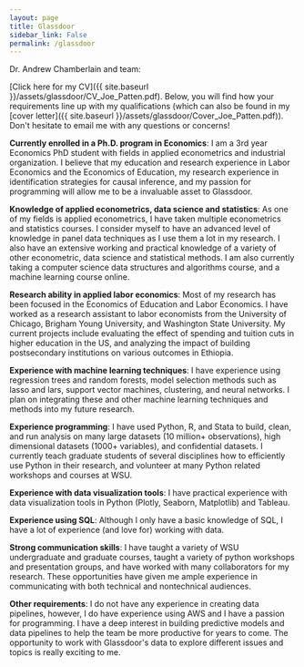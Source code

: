 ```yaml
---
layout: page
title: Glassdoor
sidebar_link: False
permalink: /glassdoor
---
```



Dr. Andrew Chamberlain and team:

[Click here for my CV]({{ site.baseurl }}/assets/glassdoor/CV_Joe_Patten.pdf). Below, you will find how your requirements line up with my qualifications (which can also be found in my [cover letter]({{ site.baseurl }}/assets/glassdoor/Cover_Joe_Patten.pdf)). Don't hesitate to email me with any questions or concerns!


**Currently enrolled in a Ph.D. program in Economics**: I am a 3rd year Economics PhD student with fields in applied econometrics and industrial organization. I believe that my education and research experience in Labor Economics and the Economics of Education, my research experience in identification strategies for causal inference, and my passion for programming will allow me to be a invaluable asset to Glassdoor.

**Knowledge of applied econometrics, data science and statistics**: As one of my fields is applied econometrics, I have taken multiple econometrics and statistics courses. I consider myself to have an advanced level of knowledge in panel data techniques as I use them a lot in my research. I also have an extensive working and practical knowledge of a variety of other econometric, data science and statistical methods. I am also currently taking a computer science data structures and algorithms course, and a machine learning course online.

**Research ability in applied labor economics**: Most of my research has been focused in the Economics of Education and Labor Economics. I have worked as a research assistant to labor economists from the University of Chicago, Brigham Young University, and Washington State University. My current projects include evaluating the effect of spending and tuition cuts in higher education in the US, and analyzing the impact of building postsecondary institutions on various outcomes in Ethiopia.

**Experience with machine learning techniques**: I have experience using regression trees and random forests, model selection methods such as lasso and lars, support vector machines, clustering, and neural networks. I plan on integrating these and other machine learning techniques and methods into my future research.

**Experience programming**: I have used Python, R, and Stata to build, clean, and run analysis on many large datasets (10 million+ observations), high dimensional datasets (1000+ variables), and confidential datasets. I currently teach graduate students of several disciplines how to efficiently use Python in their research, and volunteer at many Python related workshops and courses at WSU.

**Experience with data visualization tools**: I have practical experience with data visualization tools in Python (Plotly, Seaborn, Matplotlib) and Tableau.

**Experience using SQL**: Although I only have a basic knowledge of SQL, I have a lot of experience (and love for) working with data.

**Strong communication skills**: I have taught a variety of WSU undergraduate and graduate courses, taught a variety of python workshops and presentation groups, and have worked with many collaborators for my research. These opportunities have given me ample experience in communicating with both technical and nontechnical audiences. 

**Other requirements**: I do not have any experience in creating data pipelines, however, I do have experience using AWS and I have a passion for programming. I have a deep interest in building predictive models and data pipelines to help the team be more productive for years to come. The opportunity to work with Glassdoor's data to explore different issues and topics is really exciting to me.
